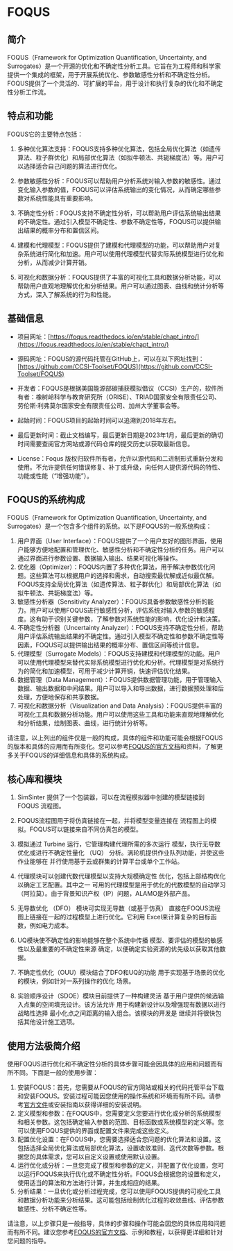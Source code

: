 # FOQUS

## 简介

FOQUS（Framework for Optimization Quantification, Uncertainty, and Surrogates）是一个开源的优化和不确定性分析工具。它旨在为工程师和科学家提供一个集成的框架，用于开展系统优化、参数敏感性分析和不确定性分析。FOQUS提供了一个灵活的、可扩展的平台，用于设计和执行复杂的优化和不确定性分析工作流。



## 特点和功能

FOQUS它的主要特点包括：

1. 多种优化算法支持：FOQUS支持多种优化算法，包括全局优化算法（如遗传算法、粒子群优化）和局部优化算法（如拟牛顿法、共轭梯度法）等。用户可以选择适合自己问题的算法进行优化。

2. 参数敏感性分析：FOQUS可以帮助用户分析系统对输入参数的敏感性。通过变化输入参数的值，FOQUS可以评估系统输出的变化情况，从而确定哪些参数对系统性能具有重要影响。

3. 不确定性分析：FOQUS支持不确定性分析，可以帮助用户评估系统输出结果的不确定性。通过引入模型不确定性、参数不确定性等，FOQUS可以提供输出结果的概率分布和置信区间。

4. 建模和代理模型：FOQUS提供了建模和代理模型的功能，可以帮助用户对复杂系统进行简化和加速。用户可以使用代理模型代替实际系统模型进行优化和分析，从而减少计算开销。

5. 可视化和数据分析：FOQUS提供了丰富的可视化工具和数据分析功能，可以帮助用户直观地理解优化和分析结果。用户可以通过图表、曲线和统计分析等方式，深入了解系统的行为和性能。

   

## 基础信息

- 项目网址：[https://foqus.readthedocs.io/en/stable/chapt_intro/](https://foqus.readthedocs.io/en/stable/chapt_intro/)

- 源码网址：FOQUS的源代码托管在GitHub上，可以在以下网址找到：[https://github.com/CCSI-Toolset/FOQUS](https://github.com/CCSI-Toolset/FOQUS)

- 开发者：FOQUS是根据美国能源部碳捕获模拟倡议（CCSI）生产的，软件所有者：橡树岭科学与教育研究所（ORISE）、TRIAD国家安全有限责任公司、劳伦斯·利弗莫尔国家安全有限责任公司、加州大学董事会等。

- 起始时间：FOQUS项目的起始时间可以追溯到2018年左右。

- 最后更新时间：截止文档编写，最后更新日期是2023年1月，最后更新的确切时间需要查阅官方网站或源代码仓库的提交历史以获取最新信息。

- License：Foqus 版权归软件所有者，允许以源代码和二进制形式重新分发和使用。不允许提供任何错误修复、补丁或升级，向任何人提供源代码的特性、功能或性能（“增强功能”）。

  

## FOQUS的系统构成

FOQUS（Framework for Optimization Quantification, Uncertainty, and Surrogates）是一个包含多个组件的系统。以下是FOQUS的一般系统构成：

1. 用户界面（User Interface）：FOQUS提供了一个用户友好的图形界面，使用户能够方便地配置和管理优化、敏感性分析和不确定性分析的任务。用户可以通过界面进行参数设置、数据输入输出、结果可视化等操作。
2. 优化器（Optimizer）：FOQUS内置了多种优化算法，用于解决参数优化问题。这些算法可以根据用户的选择和需求，自动搜索最优解或近似最优解。FOQUS支持全局优化算法（如遗传算法、粒子群优化）和局部优化算法（如拟牛顿法、共轭梯度法）等。
3. 敏感性分析器（Sensitivity Analyzer）：FOQUS具备参数敏感性分析的能力。用户可以使用FOQUS进行敏感性分析，评估系统对输入参数的敏感程度。这有助于识别关键参数，了解参数对系统性能的影响，优化设计和决策。
4. 不确定性分析器（Uncertainty Analyzer）：FOQUS支持不确定性分析，帮助用户评估系统输出结果的不确定性。通过引入模型不确定性和参数不确定性等因素，FOQUS可以提供输出结果的概率分布、置信区间等统计信息。
5. 代理模型（Surrogate Models）：FOQUS支持建模和代理模型的功能。用户可以使用代理模型来替代实际系统模型进行优化和分析。代理模型是对系统行为的简化和加速模型，可用于减少计算开销，快速评估优化结果。
6. 数据管理（Data Management）：FOQUS提供数据管理功能，用于管理输入数据、输出数据和中间结果。用户可以导入和导出数据，进行数据预处理和后处理，方便地保存和共享数据。
7. 可视化和数据分析（Visualization and Data Analysis）：FOQUS提供丰富的可视化工具和数据分析功能。用户可以使用这些工具和功能来直观地理解优化和分析结果，绘制图表、曲线，进行统计分析等。

请注意，以上列出的组件仅是一般的构成，具体的组件和功能可能会根据FOQUS的版本和具体的应用而有所变化。您可以参考[FOQUS的官方文档](https://foqus.readthedocs.io/en/stable/index.html)和资料，了解更多关于FOQUS的详细信息和具体的系统构成。



## 核心库和模块

1. SimSinter 提供了一个包装器，可以在流程模拟器中创建的模型链接到 FOQUS 流程图。

2. FOQUS流程图用于将仿真链接在一起，并将模型变量连接在 流程图上的模拟。FOQUS可以链接来自不同仿真包的模型。

3. 模拟通过 Turbine 运行，它管理构建代理所需的多次运行 模型，执行无导数优化或进行不确定性量化 （UQ） 分析。涡轮机提供作业队列功能，并使这些作业能够在 并行使用基于云或群集的计算平台或单个工作站。

4. 代理模块可以创建代数代理模型以支持大规模确定性 优化，包括上部结构优化以确定工艺配置。其中之一 可用的代理模型是用于优化的代数模型的自动学习 （阿拉莫）。由于背景知识产权（IP）问题，ALAMO是外部产品。

5. 无导数优化 （DFO） 模块可实现无导数（或基于仿真） 直接在FOQUS流程图上链接在一起的过程模型上进行优化。它利用 Excel来计算复杂的目标函数，例如电力成本。

6. UQ模块使不确定性的影响能够在整个系统中传播 模型、要评估的模型的敏感性以及最重要的不确定性来源 确定，以便确定实验资源的优先级以获取其他数据。

7. 不确定性优化（OUU）模块结合了DFO和UQ的功能 用于实现基于场景的优化的模块，例如针对一系列操作的优化 场景。

8. 实验顺序设计（SDOE）模块目前提供了一种构建灵活 基于用户提供的候选输入点集的空间填充设计。该方法允许 用于构建新设计以及增强现有数据以进行战略性选择 最小化点之间距离的输入组合。该模块的开发是 继续并将很快包括其他设计施工选项。

   

## 使用方法极简介绍

使用FOQUS进行优化和不确定性分析的具体步骤可能会因具体的应用和问题而有所不同。下面是一般的使用步骤：

1. 安装FOQUS：首先，您需要从FOQUS的官方网站或相关的代码托管平台下载和安装FOQUS。安装过程可能因您使用的操作系统和环境而有所不同。请参考[官方文件](https://foqus.readthedocs.io/en/stable/chapt_install/index.html)或安装指南以获得详细的安装说明。
2. 定义模型和参数：在FOQUS中，您需要定义您要进行优化或分析的系统模型和相关参数。这包括确定输入参数的范围、目标函数或系统模型的定义等。您可以使用FOQUS提供的界面或配置文件来完成这些定义。
3. 配置优化设置：在FOQUS中，您需要选择适合您问题的优化算法和设置。这包括选择全局优化算法或局部优化算法，设置收敛准则、迭代次数等参数。根据您的具体需求，您可以自定义设置或使用默认设置。
4. 运行优化或分析：一旦您完成了模型和参数的定义，并配置了优化设置，您可以运行FOQUS来执行优化或不确定性分析。FOQUS会根据您的设置和定义，使用适当的算法和方法进行计算，并生成相应的结果。
5. 分析结果：一旦优化或分析过程完成，您可以使用FOQUS提供的可视化工具和数据分析功能来分析结果。这可能包括绘制优化过程的收敛曲线、评估参数敏感性、分析不确定性等。

请注意，以上步骤只是一般指导，具体的步骤和操作可能会因您的具体应用和问题而有所不同。建议您参考[FOQUS的官方文档](https://foqus.readthedocs.io/en/stable/index.html)、示例和教程，以获得更详细和针对您问题的指导。
